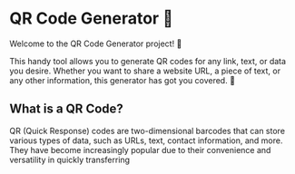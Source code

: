 # QR Code Generator 📲

Welcome to the QR Code Generator project! 🎉

This handy tool allows you to generate QR codes for any link, text, or data you desire. Whether you want to share a website URL, a piece of text, or any other information, this generator has got you covered. 🚀

## What is a QR Code?

QR (Quick Response) codes are two-dimensional barcodes that can store various types of data, such as URLs, text, contact information, and more. They have become increasingly popular due to their convenience and versatility in quickly transferring 
